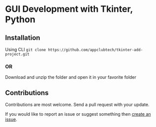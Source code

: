 # GUI Development with Tkinter, Python

## Installation

Using CLI `git clone https://github.com/appclubtech/tkinter-add-project.git`

### OR

Download and unzip the folder and open it in your favorite folder

## Contributions

Contributions are most welcome. Send a pull request with your update.

If you would like to report an issue or suggest something then [create an issue](https://github.com/appclubtech/tkinter-add-project/issues).